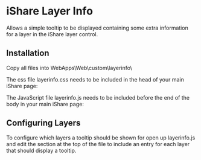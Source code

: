 iShare Layer Info
=================

Allows a simple tooltip to be displayed containing some extra information for a layer in the iShare layer control.

Installation
------------

Copy all files into WebApps\Web\custom\layerinfo\

The css file layerinfo.css needs to be included in the head of your main iShare page:

<link href="custom/layerinfo/layerinfo.css" type="text/css" rel="stylesheet" />

The JavaScript file layerinfo.js needs to be included before the end of the body in your main iShare page:

<script src="custom/layerinfo/layerinfo.js" type="text/javascript"></script>

Configuring Layers
------------------

To configure which layers a tooltip should be shown for open up layerinfo.js and edit the section at the top of
the file to include an entry for each layer that should display a tooltip.

